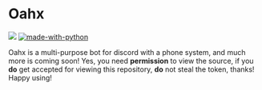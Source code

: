# Oahx

![](https://www.code-inspector.com/project/24262/status/svg)
[![made-with-python](https://img.shields.io/badge/Made%20with-Python-1f425f.svg)](https://www.python.org/)


Oahx is a multi-purpose bot for discord with a phone system, and much more is coming soon! Yes, you need **permission** to view the source, if you **do** get accepted for viewing this repository, **do** not steal the token, thanks! Happy using!